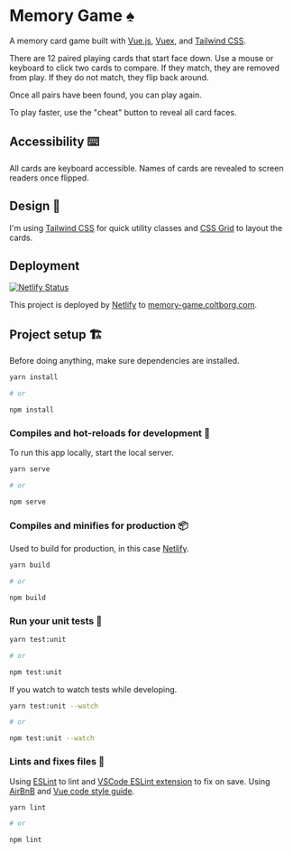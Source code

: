 # Memory Game ♠️

A memory card game built with [Vue.js](https://vuejs.org/), [Vuex](https://vuex.vuejs.org/), and [Tailwind CSS](https://tailwindcss.com/).

There are 12 paired playing cards that start face down. Use a mouse or keyboard to click two cards to compare. If they match, they are removed from play. If they do not match, they flip back around.

Once all pairs have been found, you can play again.

To play faster, use the "cheat" button to reveal all card faces.

## Accessibility ⌨️

All cards are keyboard accessible. Names of cards are revealed to screen readers once flipped.

## Design 🎨

I'm using [Tailwind CSS](https://tailwindcss.com/) for quick utility classes and [CSS Grid](https://developer.mozilla.org/en-US/docs/Web/CSS/CSS_Grid_Layout) to layout the cards.

## Deployment

[![Netlify Status](https://api.netlify.com/api/v1/badges/503c6994-4ba3-4b3d-9c1b-60b6d6699d13/deploy-status)](https://app.netlify.com/sites/colt-memory-game/deploys)

This project is deployed by [Netlify](https://www.netlify.com/) to [memory-game.coltborg.com](https://memory-game.coltborg.com).

## Project setup 🏗
Before doing anything, make sure dependencies are installed.

```bash
yarn install

# or

npm install
```

### Compiles and hot-reloads for development 🧪
To run this app locally, start the local server.

```bash
yarn serve

# or

npm serve
```

### Compiles and minifies for production 📦
Used to build for production, in this case [Netlify](https://www.netlify.com/).

```bash
yarn build

# or

npm build
```

### Run your unit tests 🔬
```bash
yarn test:unit

# or

npm test:unit
```

If you watch to watch tests while developing.

```bash
yarn test:unit --watch

# or

npm test:unit --watch
```

### Lints and fixes files 🧼
Using [ESLint](https://eslint.org/) to lint and [VSCode ESLint extension](https://marketplace.visualstudio.com/items?itemName=dbaeumer.vscode-eslint) to fix on save. Using [AirBnB](https://github.com/airbnb/javascript) and [Vue code style guide](https://eslint.vuejs.org/).

```bash
yarn lint

# or

npm lint
```
